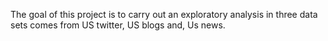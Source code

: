 The goal of this project is to carry out an exploratory analysis in three data sets comes from US twitter, US blogs and, Us news.
